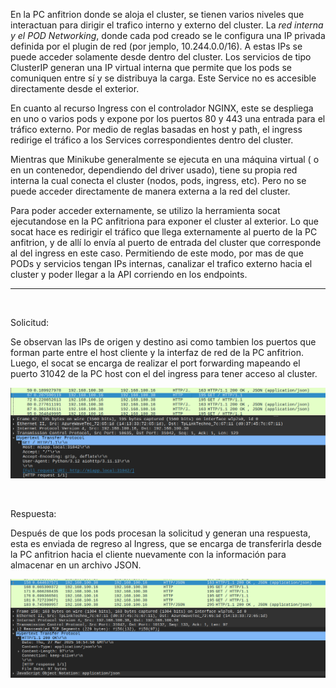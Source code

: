
En la PC anfitrion donde se aloja el cluster, se tienen varios niveles que interactuan para dirigir el trafico interno y externo del cluster.
La *red interna y el POD Networking*, donde cada pod creado se le configura una IP privada definida por el plugin de red (por jemplo, 10.244.0.0/16). A estas IPs se puede acceder solamente desde dentro del cluster.
Los servicios de tipo ClusterIP generan una IP  virtual interna que permite que los pods se comuniquen entre sí y se distribuya la carga. Este Service no es accesible directamente desde el exterior.

En cuanto al recurso Ingress con el controlador NGINX, este se despliega en uno o varios pods y expone por los puertos 80 y 443 una entrada para el tráfico externo. Por medio de reglas basadas en host y path, el ingress redirige el tráfico a los Services correspondientes dentro del cluster.

Mientras que Minikube generalmente se ejecuta en una máquina virtual ( o en un contenedor, dependiendo del driver usado), tiene su propia red interna la cual conecta el cluster (nodos, pods, ingress, etc). Pero no se puede acceder directamente de manera externa a la red del cluster.

Para poder acceder externamente, se utilizo la  herramienta socat ejecutandose en la PC anfitriona para exponer el cluster al exterior.
Lo que socat hace es redirigir el tráfico que llega externamente al puerto de la PC anfitrion, y de allí lo envía al puerto de entrada del cluster que corresponde al del ingress en este caso. Permitiendo de este modo, por mas de que PODs y servicios tengan IPs internas, canalizar el trafico externo hacia el cluster y poder llegar a la API corriendo en los endpoints.
***

&nbsp;


Solicitud:

Se observan las IPs de origen y destino asi como tambien los puertos que forman parte entre el host cliente y la interfaz de red de la PC anfitrion. Luego, el socat se encarga de realizar el port forwarding mapeando el puerto 31042 de la PC host con el del ingress para tener acceso al cluster.

![Solicitud HTTP](img/http_wireshark.png)

&nbsp;

Respuesta:

Después de que los pods procesan la solicitud y generan una respuesta, esta es
enviada de regreso al Ingress, que se encarga de transferirla desde la PC anfitrion hacia el cliente nuevamente con la información para almacenar en un archivo JSON.

![Respuesta HTTP](img/http_respuesta.png)

